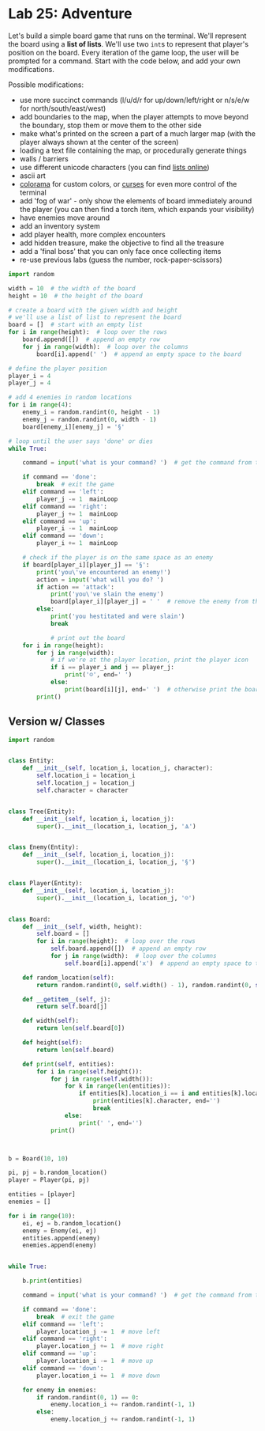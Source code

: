 



# Lab 25: Adventure

Let's build a simple board game that runs on the terminal. We'll represent the board using a **list of lists**. We'll use two `int`s to represent that player's position on the board. Every iteration of the game loop, the user will be prompted for a command. Start with the code below, and add your own modifications.

Possible modifications:
- use more succinct commands (l/u/d/r for up/down/left/right or n/s/e/w for north/south/east/west)
- add boundaries to the map, when the player attempts to move beyond the boundary, stop them or move them to the other side
- make what's printed on the screen a part of a much larger map (with the player always shown at the center of the screen)
- loading a text file containing the map, or procedurally generate things
- walls / barriers
- use different unicode characters (you can find [lists online](https://www.google.com/search?q=cool+unicode+characters&rlz=1C1CHBF_enUS773US773&oq=cool+unicode+chara&aqs=chrome.0.0j69i57j0l3.90708j1j1&sourceid=chrome&ie=UTF-8))
- ascii art
- [colorama](https://pypi.python.org/pypi/colorama) for custom colors, or [curses](https://docs.python.org/3/howto/curses.html) for even more control of the terminal
- add 'fog of war' - only show the elements of board immediately around the player (you can then find a torch item, which expands your visibility)
- have enemies move around
- add an inventory system
- add player health, more complex encounters
- add hidden treasure, make the objective to find all the treasure
- add a 'final boss' that you can only face once collecting items
- re-use previous labs (guess the number, rock-paper-scissors)


```python
import random

width = 10  # the width of the board
height = 10  # the height of the board

# create a board with the given width and height
# we'll use a list of list to represent the board
board = []  # start with an empty list
for i in range(height):  # loop over the rows
    board.append([])  # append an empty row
    for j in range(width):  # loop over the columns
        board[i].append(' ')  # append an empty space to the board

# define the player position
player_i = 4
player_j = 4

# add 4 enemies in random locations
for i in range(4):
    enemy_i = random.randint(0, height - 1)
    enemy_j = random.randint(0, width - 1)
    board[enemy_i][enemy_j] = '§'

# loop until the user says 'done' or dies
while True:

    command = input('what is your command? ')  # get the command from the user

    if command == 'done':
        break  # exit the game
    elif command == 'left':
        player_j -= 1  mainLoop
    elif command == 'right':
        player_j += 1  mainLoop
    elif command == 'up':
        player_i -= 1  mainLoop
    elif command == 'down':
        player_i += 1  mainLoop

    # check if the player is on the same space as an enemy
    if board[player_i][player_j] == '§':
        print('you\'ve encountered an enemy!')
        action = input('what will you do? ')
        if action == 'attack':
            print('you\'ve slain the enemy')
            board[player_i][player_j] = ' '  # remove the enemy from the board
        else:
            print('you hestitated and were slain')
            break

            # print out the board
    for i in range(height):
        for j in range(width):
            # if we're at the player location, print the player icon
            if i == player_i and j == player_j:
                print('☺', end=' ')
            else:
                print(board[i][j], end=' ')  # otherwise print the board square
        print()

```






## Version w/ Classes



```python
import random


class Entity:
    def __init__(self, location_i, location_j, character):
        self.location_i = location_i
        self.location_j = location_j
        self.character = character


class Tree(Entity):
    def __init__(self, location_i, location_j):
        super().__init__(location_i, location_j, 'Ѧ')


class Enemy(Entity):
    def __init__(self, location_i, location_j):
        super().__init__(location_i, location_j, '§')


class Player(Entity):
    def __init__(self, location_i, location_j):
        super().__init__(location_i, location_j, '☺')


class Board:
    def __init__(self, width, height):
        self.board = []
        for i in range(height):  # loop over the rows
            self.board.append([])  # append an empty row
            for j in range(width):  # loop over the columns
                self.board[i].append('x')  # append an empty space to the board

    def random_location(self):
        return random.randint(0, self.width() - 1), random.randint(0, self.height() - 1)

    def __getitem__(self, j):
        return self.board[j]

    def width(self):
        return len(self.board[0])

    def height(self):
        return len(self.board)

    def print(self, entities):
        for i in range(self.height()):
            for j in range(self.width()):
                for k in range(len(entities)):
                    if entities[k].location_i == i and entities[k].location_j == j:
                        print(entities[k].character, end='')
                        break
                else:
                    print(' ', end='')
            print()



b = Board(10, 10)

pi, pj = b.random_location()
player = Player(pi, pj)

entities = [player]
enemies = []

for i in range(10):
    ei, ej = b.random_location()
    enemy = Enemy(ei, ej)
    entities.append(enemy)
    enemies.append(enemy)


while True:

    b.print(entities)

    command = input('what is your command? ')  # get the command from the user

    if command == 'done':
        break  # exit the game
    elif command == 'left':
        player.location_j -= 1  # move left
    elif command == 'right':
        player.location_j += 1  # move right
    elif command == 'up':
        player.location_i -= 1  # move up
    elif command == 'down':
        player.location_i += 1  # move down

    for enemy in enemies:
        if random.randint(0, 1) == 0:
            enemy.location_i += random.randint(-1, 1)
        else:
            enemy.location_j += random.randint(-1, 1)

```